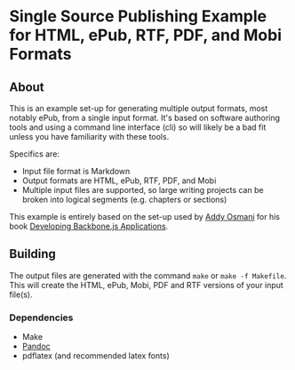 # Single Source Publishing Example for HTML, ePub, RTF, PDF, and Mobi Formats

## About

This is an example set-up for generating multiple output formats, most notably ePub, from a single input format. It's based on software authoring tools and using a command line interface (cli) so will likely be a bad fit unless you have familiarity with these tools.

Specifics are:
* Input file format is Markdown
* Output formats are HTML, ePub, RTF, PDF, and Mobi
* Multiple input files are supported, so large writing projects can be broken into logical segments (e.g. chapters or sections)

This example is entirely based on the set-up used by [Addy Osmani](http://addyosmani.com) for his book [Developing Backbone.js Applications](http://addyosmani.github.io/backbone-fundamentals/).

## Building

The output files are generated with the command `make` or `make -f Makefile`. This will create the HTML, ePub, Mobi, PDF and RTF versions of your input file(s). 

### Dependencies

* Make
* [Pandoc](https://github.com/jgm/pandoc)
* pdflatex (and recommended latex fonts)
